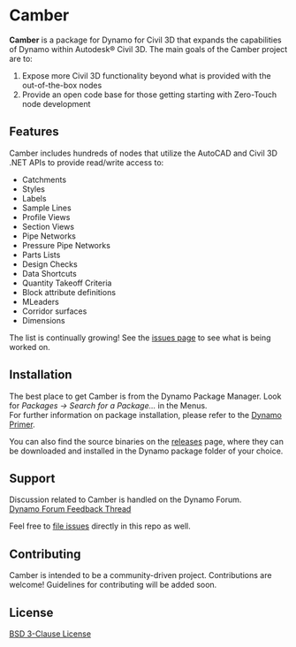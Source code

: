 # Camber

**Camber** is a package for Dynamo for Civil 3D that expands the capabilities of Dynamo within Autodesk® Civil 3D. The main goals of the Camber project are to:

1. Expose more Civil 3D functionality beyond what is provided with the out-of-the-box nodes
2. Provide an open code base for those getting starting with Zero-Touch node development

## Features
Camber includes hundreds of nodes that utilize the AutoCAD and Civil 3D .NET APIs to provide read/write access to:

- Catchments
- Styles
- Labels
- Sample Lines
- Profile Views
- Section Views
- Pipe Networks
- Pressure Pipe Networks
- Parts Lists
- Design Checks
- Data Shortcuts
- Quantity Takeoff Criteria
- Block attribute definitions
- MLeaders
- Corridor surfaces
- Dimensions

The list is continually growing! See the [issues page](https://github.com/mzjensen/Camber/issues) to see what is being worked on.

## Installation
The best place to get Camber is from the Dynamo Package Manager. Look for _Packages -> Search for a Package..._ in the Menus.  
For further information on package installation, please refer to the [Dynamo Primer](https://primer.dynamobim.org/11_Packages/11-1_Introduction.html).

You can also find the source binaries on the [releases](https://github.com/mzjensen/Camber/releases) page, where they can be downloaded and installed in the Dynamo package folder of your choice.

## Support
Discussion related to Camber is handled on the Dynamo Forum.  
[Dynamo Forum Feedback Thread](https://forum.dynamobim.com/t/camber-feedback-thread/68942/)

Feel free to [file issues](https://github.com/mzjensen/Camber/issues) directly in this repo as well.

## Contributing
Camber is intended to be a community-driven project. Contributions are welcome! Guidelines for contributing will be added soon.

## License
[BSD 3-Clause License](https://github.com/mzjensen/Camber/blob/main/LICENSE)
